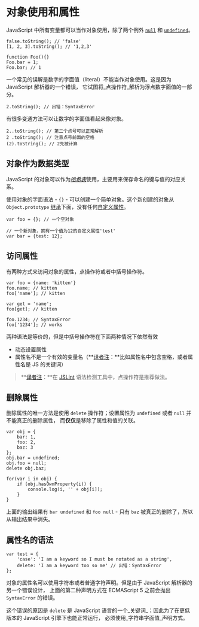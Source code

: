 # 对象使用和属性
JavaScript 中所有变量都可以当作对象使用，除了两个例外 [`null`](#core.undefined) 和 [`undefined`](#core.undefined)。

```
false.toString(); // 'false'
[1, 2, 3].toString(); // '1,2,3'

function Foo(){}
Foo.bar = 1;
Foo.bar; // 1
```

一个常见的误解是数字的字面值（literal）不能当作对象使用。这是因为 JavaScript 解析器的一个错误， 它试图将_点操作符_解析为浮点数字面值的一部分。

```
2.toString(); // 出错：SyntaxError
```

有很多变通方法可以让数字的字面值看起来像对象。

```
2..toString(); // 第二个点号可以正常解析
2 .toString(); // 注意点号前面的空格
(2).toString(); // 2先被计算
```

## 对象作为数据类型
JavaScript 的对象可以作为[_哈希表_][1]使用，主要用来保存命名的键与值的对应关系。

使用对象的字面语法 - `{}` - 可以创建一个简单对象。这个新创建的对象从 `Object.prototype` [继承](#object.prototype)下面，没有任何[自定义属性](#object.hasownproperty)。

```
var foo = {}; // 一个空对象

// 一个新对象，拥有一个值为12的自定义属性'test'
var bar = {test: 12};
```

## 访问属性
有两种方式来访问对象的属性，点操作符或者中括号操作符。

```
var foo = {name: 'kitten'}
foo.name; // kitten
foo['name']; // kitten

var get = 'name';
foo[get]; // kitten

foo.1234; // SyntaxError
foo['1234']; // works
```

两种语法是等价的，但是中括号操作符在下面两种情况下依然有效
- 动态设置属性
- 属性名不是一个有效的变量名（**[译者注][30]：**比如属性名中包含空格，或者属性名是 JS 的关键词）

> **[译者注][30]：**在 [JSLint][2] 语法检测工具中，点操作符是推荐做法。

## 删除属性
删除属性的唯一方法是使用 `delete` 操作符；设置属性为 `undefined` 或者 `null` 并不能真正的删除属性， 而**仅仅**是移除了属性和值的关联。

```
var obj = {
    bar: 1,
    foo: 2,
    baz: 3
};
obj.bar = undefined;
obj.foo = null;
delete obj.baz;

for(var i in obj) {
    if (obj.hasOwnProperty(i)) {
        console.log(i, '' + obj[i]);
    }
}
```

上面的输出结果有 `bar undefined` 和 `foo null` - 只有 `baz` 被真正的删除了，所以从输出结果中消失。

## 属性名的语法

```
var test = {
    'case': 'I am a keyword so I must be notated as a string',
    delete: 'I am a keyword too so me' // 出错：SyntaxError
};
```

对象的属性名可以使用字符串或者普通字符声明。但是由于 JavaScript 解析器的另一个错误设计， 上面的第二种声明方式在 ECMAScript 5 之前会抛出 `SyntaxError` 的错误。

这个错误的原因是 `delete` 是 JavaScript 语言的一个_关键词_；因此为了在更低版本的 JavaScript 引擎下也能正常运行， 必须使用_字符串字面值_声明方式。

[1]: http://en.wikipedia.org/wiki/Hashmap
[2]: http://www.jslint.com/
[30]: http://cnblogs.com/sanshi/
